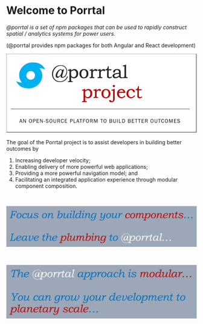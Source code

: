 # Welcome to Porrtal

_@porrtal is a set of npm packages that can be used to rapidly construct spatial / analytics systems for power users._

(@porrtal provides npm packages for both Angular and React development)

![Build Better Outcomes](build-better-outcomes.png)

The goal of the Porrtal project is to assist developers in building better outcomes by

1. Increasing developer velocity;
2. Enabling delivery of more powerful web applications;
3. Providing a more powerful navigation model; and
4. Facilitating an integrated application experience through modular component composition.

&nbsp;

![Focus on Components Leave the Plumbing to Porrtal](leave-the-plumbing-to-porrtal.jpg)

&nbsp;
&nbsp;

![Grow your Development up to Planetary Scale](porrtal-is-modular.jpg)
